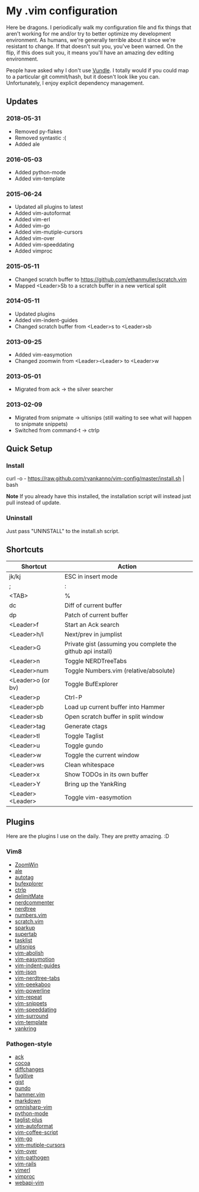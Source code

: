 # My .vim configuration

Here be dragons.  I periodically walk my configuration file and fix
things that aren't working for me and/or try to better optimize my development
environment.  As humans, we're generally terrible about it since we're
resistant to change.  If that doesn't suit you, you've been warned.  On the flip,
if this does suit you, it means you'll have an amazing dev editing environment.

People have asked why I don't use [Vundle](http://github.com/gmarik/vundle). I
totally would if you could map to a particular git commit/hash, but it doesn't look
like you can. Unfortunately, I enjoy explicit dependency management.

## Updates

### 2018-05-31

* Removed py-flakes
* Removed syntastic :(
* Added ale

### 2016-05-03

* Added python-mode
* Added vim-template

### 2015-06-24

* Updated all plugins to latest
* Added vim-autoformat
* Added vim-erl
* Added vim-go
* Added vim-mutiple-cursors
* Added vim-over
* Added vim-speeddating
* Added vimproc

### 2015-05-11

* Changed scratch buffer to https://github.com/ethanmuller/scratch.vim
* Mapped &lt;Leader&gt;Sb to a scratch buffer in a new vertical split

### 2014-05-11

* Updated plugins
* Added vim-indent-guides
* Changed scratch buffer from &lt;Leader&gt;s to &lt;Leader&gt;sb

### 2013-09-25

* Added vim-easymotion
* Changed zoomwin from &lt;Leader&gt;&lt;Leader&gt; to &lt;Leader&gt;w

### 2013-05-01

* Migrated from ack -> the silver searcher

### 2013-02-09

* Migrated from snipmate -> ultisnips (still waiting to see what will happen to snipmate snippets)
* Switched from command-t -> ctrlp

## Quick Setup

### Install

curl -o - https://raw.github.com/ryankanno/vim-config/master/install.sh | bash

**Note** If you already have this installed, the installation script will
instead just pull instead of update.


### Uninstall

Just pass "UNINSTALL" to the install.sh script.


## Shortcuts

<table>
    <thead>
        <tr>
            <th>Shortcut</th>
            <th>Action</th>
        </tr>
    </thead>
    <tbody>
        <tr>
            <td>jk/kj</td>
            <td>ESC in insert mode</td>
        </tr>
        <tr>
            <td>;</td>
            <td>:</td>
        </tr>
        <tr>
            <td>&lt;TAB&gt;</td>
            <td>%</td>
        </tr>
        <tr>
            <td>dc</td>
            <td>Diff of current buffer</td>
        </tr>
        <tr>
            <td>dp</td>
            <td>Patch of current buffer</td>
        </tr>
        <tr>
            <td>&lt;Leader&gt;f</td>
            <td>Start an Ack search</td>
        </tr>
        <tr>
            <td>&lt;Leader&gt;h/l</td>
            <td>Next/prev in jumplist</td>
        </tr>
        <tr>
            <td>&lt;Leader&gt;G</td>
            <td>Private gist (assuming you complete the github api install)</td>
        </tr>
        <tr>
            <td>&lt;Leader&gt;n</td>
            <td>Toggle NERDTreeTabs</td>
        </tr>
        <tr>
            <td>&lt;Leader&gt;num</td>
            <td>Toggle Numbers.vim (relative/absolute)</td>
        </tr>
        <tr>
            <td>&lt;Leader&gt;o (or bv)</td>
            <td>Toggle BufExplorer</td>
        </tr>
        <tr>
            <td>&lt;Leader&gt;p</td>
            <td>Ctrl-P</td>
        </tr>
        <tr>
            <td>&lt;Leader&gt;pb</td>
            <td>Load up current buffer into Hammer</td>
        </tr>
        <tr>
            <td>&lt;Leader&gt;sb</td>
            <td>Open scratch buffer in split window</td>
        </tr>
        <tr>
            <td>&lt;Leader&gt;tag</td>
            <td>Generate ctags</td>
        </tr>
        <tr>
            <td>&lt;Leader&gt;tl</td>
            <td>Toggle Taglist</td>
        </tr>
        <tr>
            <td>&lt;Leader&gt;u</td>
            <td>Toggle gundo</td>
        </tr>
        <tr>
            <td>&lt;Leader&gt;w</td>
            <td>Toggle the current window</td>
        </tr>
        <tr>
            <td>&lt;Leader&gt;ws</td>
            <td>Clean whitespace</td>
        </tr>
        <tr>
            <td>&lt;Leader&gt;x</td>
            <td>Show TODOs in its own buffer</td>
        </tr>
        <tr>
            <td>&lt;Leader&gt;Y</td>
            <td>Bring up the YankRing</td>
        </tr>
        <tr>
            <td>&lt;Leader&gt;&lt;Leader&gt;</td>
            <td>Toggle vim-easymotion</td>
        </tr>
    </tbody>
</table>


## Plugins

Here are the plugins I use on the daily.  They are pretty amazing. :D

### Vim8

* [ZoomWin](https://github.com/regedarek/ZoomWin)
* [ale](https://github.com/w0rp/ale)
* [autotag](https://github.com/vim-scripts/AutoTag)
* [bufexplorer](https://github.com/jlanzarotta/bufexplorer)
* [ctrlp](https://github.com/ctrlpvim/ctrlp.vim)
* [delimitMate](https://github.com/Raimondi/delimitMate)
* [nerdcommenter](https://github.com/scrooloose/nerdcommenter)
* [nerdtree](https://github.com/scrooloose/nerdtree)
* [numbers.vim](https://github.com/myusuf3/numbers.vim/)
* [scratch.vim](https://github.com/ethanmuller/scratch.vim)
* [sparkup](https://github.com/rstacruz/sparkup)
* [supertab](http://github.com/ervandew/supertab)
* [tasklist](http://github.com/vim-scripts/TaskList)
* [ultisnips](http://github.com/SirVer/ultisnips)
* [vim-abolish](https://github.com/tpope/vim-abolish)
* [vim-easymotion](https://github.com/easymotion/vim-easymotion)
* [vim-indent-guides](https://github.com/nathanaelkane/vim-indent-guides)
* [vim-json](https://github.com/elzr/vim-json.git)
* [vim-nerdtree-tabs](https://github.com/jistr/vim-nerdtree-tabs)
* [vim-peekaboo](https://github.com/junegunn/vim-peekaboo)
* [vim-powerline](https://github.com/Lokaltog/vim-powerline)
* [vim-repeat](https://github.com/tpope/vim-repeat)
* [vim-snippets](https://github.com/honza/vim-snippets)
* [vim-speeddating](https://github.com/tpope/vim-speeddating)
* [vim-surround](https://github.com/tpope/vim-surround)
* [vim-template](https://github.com/aperezdc/vim-template)
* [yankring](https://github.com/vim-scripts/YankRing.vim)

### Pathogen-style

* [ack](http://github.com/mileszs/ack.vim)
* [cocoa](http://github.com/msanders/cocoa.vim)
* [diffchanges](http://github.com/jmcantrell/vim-diffchanges)
* [fugitive](http://github.com/tpope/vim-fugitive)
* [gist](http://github.com/mattn/gist-vim)
* [gundo](http://github.com/vim-scripts/Gundo)
* [hammer.vim](http://github.com/vim-scripts/hammer.vim)
* [markdown](http://github.com/tpope/vim-markdown)
* [omnisharp-vim](https://github.com/OmniSharp/omnisharp-vim)
* [python-mode](https://github.com/klen/python-mode)
* [taglist-plus](http://github.com/vim-scripts/taglist-plus)
* [vim-autoformat](https://github.com/Chiel92/vim-autoformat)
* [vim-coffee-script](https://github.com/kchmck/vim-coffee-script)
* [vim-go](https://github.com/fatih/vim-go)
* [vim-mutiple-cursors](https://github.com/terryma/vim-multiple-cursors)
* [vim-over](https://github.com/osyo-manga/vim-over)
* [vim-pathogen](https://github.com/tpope/vim-pathogen)
* [vim-rails](https://github.com/tpope/vim-rails)
* [vimerl](https://github.com/jimenezrick/vimerl)
* [vimproc](https://github.com/Shougo/vimproc.vim)
* [webapi-vim](http://github.com/mattn/webapi-vim.git)
